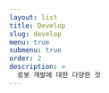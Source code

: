 ```yaml
---
layout: list
title: Develop
slug: develop
menu: true
submenu: true
order: 2
description: >
  로봇 개발에 대한 다양한 것
---
```

